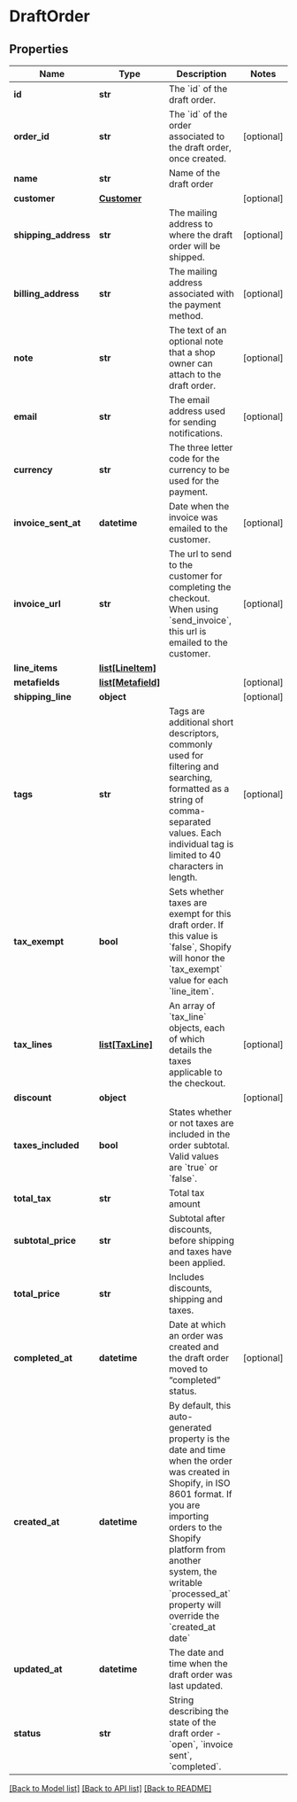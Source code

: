 # DraftOrder

## Properties
Name | Type | Description | Notes
------------ | ------------- | ------------- | -------------
**id** | **str** | The &#x60;id&#x60; of the draft order. | 
**order_id** | **str** | The &#x60;id&#x60; of the order associated to the draft order, once created. | [optional] 
**name** | **str** | Name of the draft order | 
**customer** | [**Customer**](Customer.md) |  | [optional] 
**shipping_address** | **str** | The mailing address to where the draft order will be shipped. | [optional] 
**billing_address** | **str** | The mailing address associated with the payment method. | [optional] 
**note** | **str** | The text of an optional note that a shop owner can attach to the draft order. | [optional] 
**email** | **str** | The email address used for sending notifications. | [optional] 
**currency** | **str** | The three letter code for the currency to be used for the payment. | 
**invoice_sent_at** | **datetime** | Date when the invoice was emailed to the customer. | [optional] 
**invoice_url** | **str** | The url to send to the customer for completing the checkout.  When using &#x60;send_invoice&#x60;, this url is emailed to the customer. | [optional] 
**line_items** | [**list[LineItem]**](LineItem.md) |  | 
**metafields** | [**list[Metafield]**](Metafield.md) |  | [optional] 
**shipping_line** | **object** |  | [optional] 
**tags** | **str** | Tags are additional short descriptors, commonly used for filtering and searching, formatted as a string of comma-separated values. Each individual tag is limited to 40 characters in length. | [optional] 
**tax_exempt** | **bool** | Sets whether taxes are exempt for this draft order. If this value is &#x60;false&#x60;, Shopify will honor the &#x60;tax_exempt&#x60; value for each &#x60;line_item&#x60;. | 
**tax_lines** | [**list[TaxLine]**](TaxLine.md) | An array of &#x60;tax_line&#x60; objects, each of which details the taxes applicable to the checkout. | [optional] 
**discount** | **object** |  | [optional] 
**taxes_included** | **bool** | States whether or not taxes are included in the order subtotal. Valid values are &#x60;true&#x60; or &#x60;false&#x60;. | 
**total_tax** | **str** | Total tax amount | 
**subtotal_price** | **str** | Subtotal after discounts, before shipping and taxes have been applied. | 
**total_price** | **str** | Includes discounts, shipping and taxes. | 
**completed_at** | **datetime** | Date at which an order was created and the draft order moved to “completed” status. | [optional] 
**created_at** | **datetime** | By default, this auto-generated property is the date and time when the order was created in Shopify, in ISO 8601 format. If you are importing orders to the Shopify platform from another system, the writable &#x60;processed_at&#x60; property will override the &#x60;created_at date&#x60; | 
**updated_at** | **datetime** | The date and time when the draft order was last updated. | 
**status** | **str** | String describing the state of the draft order - &#x60;open&#x60;, &#x60;invoice sent&#x60;, &#x60;completed&#x60;. | 

[[Back to Model list]](../README.md#documentation-for-models) [[Back to API list]](../README.md#documentation-for-api-endpoints) [[Back to README]](../README.md)


